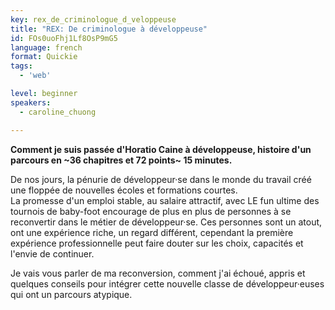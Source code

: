 ```yaml
---
key: rex_de_criminologue_d_veloppeuse
title: "REX: De criminologue à développeuse"
id: FOs0uoFhj1Lf8OsP9mG5
language: french
format: Quickie
tags:
  - 'web'

level: beginner
speakers:
  - caroline_chuong

---
```


**Comment je suis passée d'Horatio Caine à développeuse, histoire d'un parcours en  ~36 chapitres et 72 points~  15 minutes.**

De nos jours, la pénurie de développeur·se dans le monde du travail créé une floppée de nouvelles écoles et formations courtes.  
La promesse d'un emploi stable, au salaire attractif, avec LE fun ultime des tournois de baby-foot encourage de plus en plus de personnes à se reconvertir dans le métier de développeur·se. 
Ces personnes sont un atout, ont une expérience riche, un regard différent, cependant la première expérience professionnelle peut faire douter sur les choix, capacités et l'envie de continuer.

Je vais vous parler de ma reconversion, comment j'ai échoué, appris et quelques conseils pour intégrer cette nouvelle classe de développeur·euses qui ont un parcours atypique.
